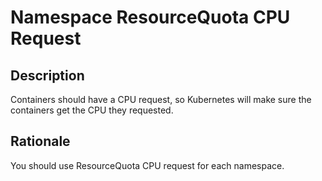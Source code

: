 # Namespace ResourceQuota CPU Request

## Description

Containers should have a CPU request, so Kubernetes will make sure the containers get the CPU they requested.

## Rationale

You should use ResourceQuota CPU request for each namespace.
